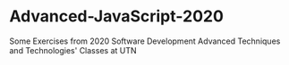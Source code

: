 # Advanced-JavaScript-2020
Some Exercises from 2020 Software Development Advanced Techniques and Technologies' Classes at UTN
